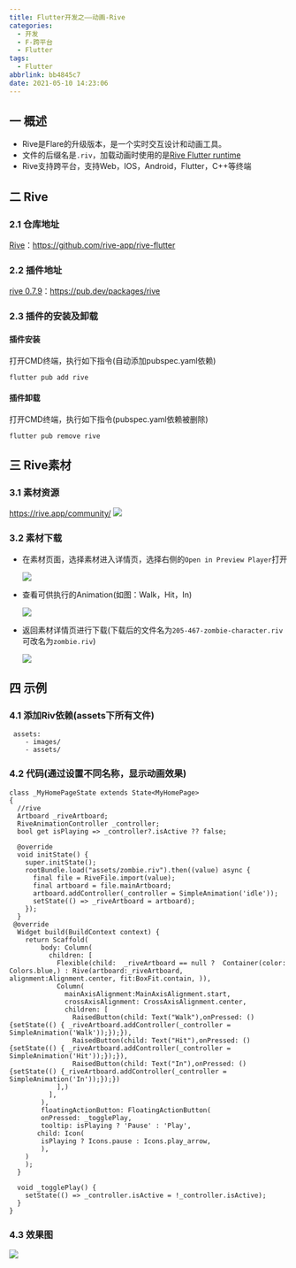```yaml
---
title: Flutter开发之——动画-Rive
categories:
  - 开发
  - F-跨平台
  - Flutter
tags:
  - Flutter
abbrlink: bb4845c7
date: 2021-05-10 14:23:06
---
```

## 一 概述

* Rive是Flare的升级版本，是一个实时交互设计和动画工具。
* 文件的后缀名是`.riv`，加载动画时使用的是[Rive Flutter runtime](https://github.com/rive-app/rive-flutter)
* Rive支持跨平台，支持Web，IOS，Android，Flutter，C++等终端

<!--more-->

## 二 Rive

### 2.1 仓库地址

[Rive](https://github.com/rive-app/rive-flutter)：https://github.com/rive-app/rive-flutter

### 2.2 插件地址

[rive 0.7.9](https://pub.dev/packages/rive)：https://pub.dev/packages/rive

### 2.3 插件的安装及卸载

#### 插件安装

打开CMD终端，执行如下指令(自动添加pubspec.yaml依赖)

```
flutter pub add rive
```

#### 插件卸载

打开CMD终端，执行如下指令(pubspec.yaml依赖被删除)

```
flutter pub remove rive
```

## 三 Rive素材

### 3.1 素材资源

https://rive.app/community/
![][1]

### 3.2 素材下载

* 在素材页面，选择素材进入详情页，选择右侧的`Open in Preview Player`打开

  ![][2]
  
* 查看可供执行的Animation(如图：Walk，Hit，In)

  ![][3]
  
* 返回素材详情页进行下载(下载后的文件名为`205-467-zombie-character.riv`可改名为`zombie.riv`)

  ![][4]
  
## 四 示例

### 4.1 添加Riv依赖(assets下所有文件)

```
 assets:
    - images/
    - assets/
```

### 4.2 代码(通过设置不同名称，显示动画效果)

```
class _MyHomePageState extends State<MyHomePage> 
{
  //rive
  Artboard _riveArtboard;
  RiveAnimationController _controller;
  bool get isPlaying => _controller?.isActive ?? false;

  @override
  void initState() {
    super.initState();
    rootBundle.load("assets/zombie.riv").then((value) async {
      final file = RiveFile.import(value);
      final artboard = file.mainArtboard;
      artboard.addController(_controller = SimpleAnimation('idle'));
      setState(() => _riveArtboard = artboard);
    });
  }
 @override
  Widget build(BuildContext context) {
    return Scaffold(
        body: Column(
          children: [
            Flexible(child:  _riveArtboard == null ?  Container(color: Colors.blue,) : Rive(artboard:_riveArtboard, alignment:Alignment.center, fit:BoxFit.contain, )),
            Column(
              mainAxisAlignment:MainAxisAlignment.start,
              crossAxisAlignment: CrossAxisAlignment.center,
              children: [
                RaisedButton(child: Text("Walk"),onPressed: (){setState(() { _riveArtboard.addController(_controller = SimpleAnimation('Walk'));});}),
                RaisedButton(child: Text("Hit"),onPressed: (){setState(() { _riveArtboard.addController(_controller = SimpleAnimation('Hit'));});}),
                RaisedButton(child: Text("In"),onPressed: (){setState(() {_riveArtboard.addController(_controller = SimpleAnimation('In'));});})
            ],)
          ],
        ),
        floatingActionButton: FloatingActionButton(
        onPressed: _togglePlay,
        tooltip: isPlaying ? 'Pause' : 'Play',
       child: Icon(
        isPlaying ? Icons.pause : Icons.play_arrow,
        ),
    )
    );
  }

  void _togglePlay() {
    setState(() => _controller.isActive = !_controller.isActive);
  }
}
```

### 4.3 效果图
![][5]




[1]:https://fastly.jsdelivr.net/gh/PGzxc/CDN@master/blog-flutter/flutter-rive-web-resouce.png
[2]:https://fastly.jsdelivr.net/gh/PGzxc/CDN@master/blog-flutter/flutter-rive-anim-open-player.png
[3]:https://fastly.jsdelivr.net/gh/PGzxc/CDN@master/blog-flutter/flutter-rive-animation-name.gif
[4]:https://fastly.jsdelivr.net/gh/PGzxc/CDN@master/blog-flutter/flutter-rive-animals-download.png
[5]:https://fastly.jsdelivr.net/gh/PGzxc/CDN@master/blog-flutter/flutter-rive-animal-result.gif